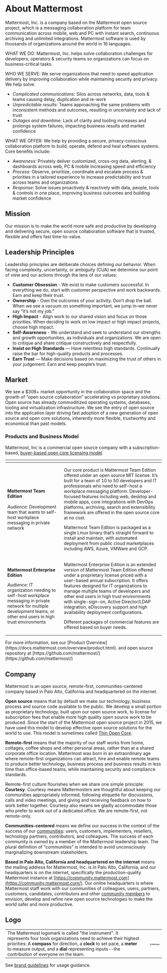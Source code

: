 # About Mattermost

Mattermost, Inc. is a company based on the Mattermost open source project, which is a messaging collaboration platform for team communication across mobile, web and PC with instant search, continuous archiving and unlimited integrations. Mattermost software is used by thousands of organizations around the world in 16 languages.

WHAT WE DO: Mattermost, Inc. helps solve collaboration challenges for developers, operators & security teams so organizations can focus on business-critical tasks. 

WHO WE SERVE: We serve organizations that need to speed application delivery by improving collaboration while maintaining security and privacy. We help solve: 

* _Complicated communications:_ Silos across networks, data, tools & teams causing delay, duplication and re-work
* _Unpredictable results:_ Teams approaching the same problems with inconsistent methods and outcomes, resulting in uncertainty and lack of trust 
* _Outages and downtime:_ Lack of clarity and tooling increases and prolongs system failures, impacting business results and market confidence  

WHAT WE OFFER: We help by providing a secure, privacy-conscious collaboration platform to build, operate, defend and heal software systems. Core benefits include: 

* _Awareness:_ Privately deliver customized, cross-org data, alerting, & dashboards across web, PC & mobile increasing speed and efficiency 
* _Process:_ Observe, prioritize, coordinate and escalate process & priorities in a tailored experience to increase predictability and trust across teams and organizations 
* _Response:_ Solve issues proactively & reactively with data, people, tools & controls in one place, improving business outcomes and building market confidence

## Mission

Our mission is to make the world more safe and productive by developing and delivering secure, open source collaboration software that is trusted, flexible and offers fast time-to-value.

## Leadership Principles

Leadership principles are deliberate choices defining our behavior. When facing complexity, uncertainty, or ambiguity \(CUA\) we determine our point of view and our actions through the lens of our values:

* **Customer Obsession** - We exist to make customers successful. In everything we do, start with customer perspective and work backwards. Earn and keep their trust.
* **Ownership** - Own the outcomes of your activity. Don’t drop the ball. When we see a vacuum on something important, we jump in–we never say “it’s not my job.”
* **High Impact** - Align work to our shared vision and focus on those priorities. When deciding to work on low impact or high impact projects, choose high impact.
* **Self-Awareness** - We understand and seek to understand our strengths and growth opportunities, as individuals and organizations. We are open to critique and share critique constructively and respectfully.
* **Insist on High Standards** — Have relentless high standards. Continually raise the bar for high-quality products and processes.
* **Earn Trust** — Make decisions based on maximizing the trust of others in your judgement. Earn and keep people’s trust.

## Market

We see a $30B+ market opportunity in the collaboration space and the growth of “open source collaboration” accelerating vs proprietary solutions. Open source has already commoditized operating systems, databases, tooling and virtualization infrastructure. We see the entry of open source into the application layer driving fast adoption of a new generation of open source and open core solutions, inherently more flexible, trustworthy and economical than past models. 

### Products and Business Model

Mattermost, Inc is a commercial open source company with a subscription-based, [buyer-based open core licensing model](business-model.md).

<table>
  <thead>
    <tr>
      <th style="text-align:left"></th>
      <th style="text-align:left"></th>
    </tr>
  </thead>
  <tbody>
    <tr>
      <td style="text-align:left"><b>Mattermost Team Edition</b> 
        <br />
        <br /><em>Audience: </em>Development team that wants to self-host workplace
        messaging in private network</td>
      <td style="text-align:left">
        <p>Our core product is Mattermost Team Edition offered under an open source
          MIT license. It&#x2019;s built for a team of 10 to 50 developers and IT
          professionals who need to self-host a workplace messaging platform. Developer-focused
          features including web, desktop and mobile apps, core integrations with
          DevOps platforms, archiving, search and extensibility framework are offered
          in the open source core at no cost.</p>
        <p>Mattermost Team Edition is packaged as a single Linux binary that&#x2019;s
          straight forward to install and maintain, with automated deployment from
          public cloud marketplaces including AWS, Azure, VMWare and GCP.</p>
      </td>
    </tr>
    <tr>
      <td style="text-align:left">
        <p><b>Mattermost Enterprise Edition </b>
        </p>
        <p></p>
        <p><em>Audience: </em>IT organization needing to self-host workplace messaging
          in private network for multiple development teams, or other end users in
          high trust environments</p>
      </td>
      <td style="text-align:left">
        <p>Mattermost Enterprise Edition is an extended version of Mattermost Team
          Edition offered under a proprietary license priced with a user-based annual
          subscription. It offers features designed for IT organizations to manage
          multiple teams of developers and other end users in high trust environments
          with single-sign-on, Active Director/LDAP integration, eDiscovery support
          and high availability deployment configurations.</p>
        <p>Different packages of commercial features are offered based on buyer needs.</p>
      </td>
    </tr>
  </tbody>
</table>For more information, see our [Product Overview](https://docs.mattermost.com/overview/product.html). and open source repository at [https://github.com/mattermost/](https://github.com/mattermost/)

## Company

Mattermost is an open source, remote-first, communities-centered company based in Palo Alto, California and headquartered on the internet.

**Open source** means that by default we make our technology, business process and source code available to the public. We develop a small portion as proprietary technology, built upon our open source work, to license for subscription fees that enable more high quality open source work to be produced. Since the start of the Mattermost open source project in 2015, we have used this model to develop effective open source solutions for the world to use. This model is sometimes called [Thin Open Core](https://medium.com/open-consensus/2-open-core-definition-examples-tradeoffs-e4d0c044da7c).

**Remote-first** means that the majority of our staff works from home, cottages, coffee shops and other personal areas, rather than at a shared corporate office location. Mattermost was born in an extraordinary age where remote-first organizations can attract, hire and enable remote teams to produce better technology, business process and business results in less time than office-based teams, while maintaining security and compliance standards.

Remote-first culture flourishes when we share one simple principle: **Courtesy**. Courtesy means Mattermosters are thoughtful about keeping our communities appropriately informed, following etiquette for discussions, calls and video meetings, and giving and receiving feedback on how to work better together. Courtesy also means we gladly accommodate those who prefer to work out of a dedicated office. We are remote-first, not remote-only.

**Communities-centered** means we define our success in the context of the success of our [communities](https://docs.mattermost.com/process/community-overview.html): users, customers, implementers, resellers, technology partners, contributors, and colleagues. The success of each community is owned by a member of the Mattermost leadership team. The plural definition of “communities” is intended to avoid unconsciously marginalizing downstream stakeholders.

**Based in Palo Alto, California and headquartered on the internet** means the mailing address for Mattermost, Inc. is in Palo Alto, California, and our headquarters is on the internet, specifically the production-quality Mattermost instance at [https://community.mattermost.com](https://community.mattermost.com/). Our online headquarters is where Mattermost staff work with our communities of colleagues, users, partners, customers, candidates, contributors and other [community members](https://docs.mattermost.com/process/community-overview.html) to envision, develop and refine new open source technologies to make the world safer and more productive.

## Logo

|  |  |  |
| :--- | :--- | :--- |
| The Mattermost logomark is called "the instrument".   It represents four tools organizations need to achieve their highest priorities:   A **compass** for direction, a **clock** to set pace, a **meter** to measure output, and a **dial** representing inputs--the contribution of everyone on the team.  |  | ![](../../.gitbook/assets/image%20%2820%29.png) |

See [brand guidelines](https://mattermost.org/brand-guidelines/) for usage guidance. 

